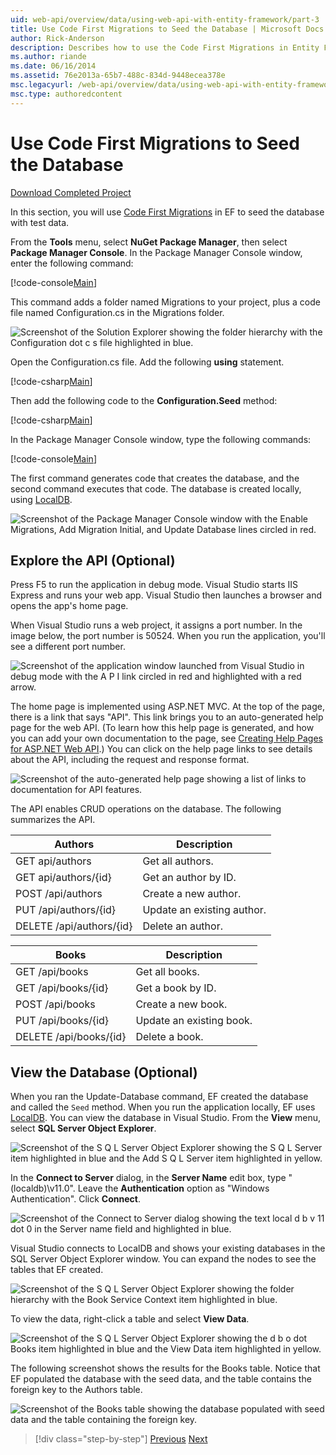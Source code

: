 ```yaml
---
uid: web-api/overview/data/using-web-api-with-entity-framework/part-3
title: Use Code First Migrations to Seed the Database | Microsoft Docs
author: Rick-Anderson
description: Describes how to use the Code First Migrations in Entity Framework to seed the database with test data.
ms.author: riande
ms.date: 06/16/2014
ms.assetid: 76e2013a-65b7-488c-834d-9448ecea378e
msc.legacyurl: /web-api/overview/data/using-web-api-with-entity-framework/part-3
msc.type: authoredcontent
---
```

# Use Code First Migrations to Seed the Database

[Download Completed Project](https://github.com/MikeWasson/BookService)

In this section, you will use [Code First Migrations](https://msdn.microsoft.com/data/jj591621) in EF to seed the database with test data.

From the **Tools** menu, select **NuGet Package Manager**, then select **Package Manager Console**. In the Package Manager Console window, enter the following command:

[!code-console[Main](part-3/samples/sample1.cmd)]

This command adds a folder named Migrations to your project, plus a code file named Configuration.cs in the Migrations folder.

![Screenshot of the Solution Explorer showing the folder hierarchy with the Configuration dot c s file highlighted in blue.](part-3/_static/image1.png)

Open the Configuration.cs file. Add the following **using** statement.

[!code-csharp[Main](part-3/samples/sample2.cs)]

Then add the following code to the **Configuration.Seed** method:

[!code-csharp[Main](part-3/samples/sample3.cs)]

In the Package Manager Console window, type the following commands:

[!code-console[Main](part-3/samples/sample4.cmd)]

The first command generates code that creates the database, and the second command executes that code. The database is created locally, using [LocalDB](https://msdn.microsoft.com/library/hh510202.aspx).

![Screenshot of the Package Manager Console window with the Enable Migrations, Add Migration Initial, and Update Database lines circled in red.](part-3/_static/image2.png)

## Explore the API (Optional)

Press F5 to run the application in debug mode. Visual Studio starts IIS Express and runs your web app. Visual Studio then launches a browser and opens the app's home page.

When Visual Studio runs a web project, it assigns a port number. In the image below, the port number is 50524. When you run the application, you'll see a different port number.

![Screenshot of the application window launched from Visual Studio in debug mode with the A P I link circled in red and highlighted with a red arrow.](part-3/_static/image3.png)

The home page is implemented using ASP.NET MVC. At the top of the page, there is a link that says "API". This link brings you to an auto-generated help page for the web API. (To learn how this help page is generated, and how you can add your own documentation to the page, see [Creating Help Pages for ASP.NET Web API](../../getting-started-with-aspnet-web-api/creating-api-help-pages.md).) You can click on the help page links to see details about the API, including the request and response format.

![Screenshot of the auto-generated help page showing a list of links to documentation for API features.](part-3/_static/image4.png)

The API enables CRUD operations on the database. The following summarizes the API.

| Authors | Description |
| --- | -- |
| GET api/authors | Get all authors. |
| GET api/authors/{id} | Get an author by ID. |
| POST /api/authors | Create a new author. |
| PUT /api/authors/{id} | Update an existing author. |
| DELETE /api/authors/{id} | Delete an author. |

| Books | Description |
| --- | -- |
| GET /api/books | Get all books. |
| GET /api/books/{id} | Get a book by ID. |
| POST /api/books | Create a new book. |
| PUT /api/books/{id} | Update an existing book. |
| DELETE /api/books/{id} | Delete a book. |

## View the Database (Optional)

When you ran the Update-Database command, EF created the database and called the `Seed` method. When you run the application locally, EF uses [LocalDB](/archive/blogs/sqlexpress/introducing-localdb-an-improved-sql-express). You can view the database in Visual Studio. From the **View** menu, select **SQL Server Object Explorer**.

![Screenshot of the S Q L Server Object Explorer showing the S Q L Server item highlighted in blue and the Add S Q L Server item highlighted in yellow.](part-3/_static/image5.png)

In the **Connect to Server** dialog, in the **Server Name** edit box, type "(localdb)\v11.0". Leave the **Authentication** option as "Windows Authentication". Click **Connect**.

![Screenshot of the Connect to Server dialog showing the text local d b v 11 dot 0 in the Server name field and highlighted in blue.](part-3/_static/image6.png)

Visual Studio connects to LocalDB and shows your existing databases in the SQL Server Object Explorer window. You can expand the nodes to see the tables that EF created.

![Screenshot of the S Q L Server Object Explorer showing the folder hierarchy with the Book Service Context item highlighted in blue.](part-3/_static/image7.png)

To view the data, right-click a table and select **View Data**.

![Screenshot of the S Q L Server Object Explorer showing the d b o dot Books item highlighted in blue and the View Data item highlighted in yellow.](part-3/_static/image8.png)

The following screenshot shows the results for the Books table. Notice that EF populated the database with the seed data, and the table contains the foreign key to the Authors table.

![Screenshot of the Books table showing the database populated with seed data and the table containing the foreign key.](part-3/_static/image9.png)

> [!div class="step-by-step"]
> [Previous](part-2.md)
> [Next](part-4.md)
